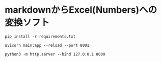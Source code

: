 # markdownからExcel(Numbers)への変換ソフト

```
pip install -r requirements.txt
```

```
uvicorn main:app --reload --port 8001
```

```
python3 -m http.server --bind 127.0.0.1 8000
```